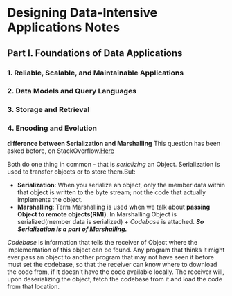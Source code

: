 # Designing Data-Intensive Applications Notes



## Part I. Foundations of Data Applications

### 1. Reliable, Scalable, and Maintainable Applications

### 2. Data Models and Query Languages

### 3. Storage and Retrieval

### 4. Encoding and Evolution

**difference between Serialization and Marshalling**
This question has been asked before, on StackOverflow.[Here](https://stackoverflow.com/questions/770474/what-is-the-difference-between-serialization-and-marshaling)

Both do one thing in common - that is *serializing* an Object. Serialization is used to transfer objects or to store them.But:
- **Serialization**: When you serialize an object, only the member data within that object is written to the byte stream; not the code that actually implements the object.
- **Marshalling**: Term Marshalling is used when we talk about **passing Object to remote objects(RMI)**. In Marshalling Object is serialized(member data is serialized) + *Codebase* is attached.
***So Serialization is a part of Marshalling.***

*Codebase* is information that tells the receiver of Object where the implementation of this object can be found. Any program that thinks it might ever pass an object to another program that may not have seen it before must set the codebase, so that the receiver can know where to download the code from, if it doesn't have the code available locally. The receiver will, upon deserializing the object, fetch the codebase from it and load the code from that location.

